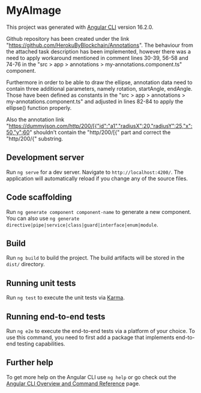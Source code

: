 # MyAImage

This project was generated with [Angular CLI](https://github.com/angular/angular-cli) version 16.2.0.

Github repository has been created under the link "https://github.com/HerokuByBlockchain/Annotations".
The behaviour from the attached task description has been implemented, however there was a need to apply workaround mentioned in comment lines 30-39, 56-58 and 74-76 in the "src > app > annotations > my-annotations.component.ts" component.

Furthermore in order to be able to draw the ellipse, annotation data need to contain three additional parameters, namely rotation, startAngle, endAngle. Those have been defined as constants in the "src > app > annotations > my-annotations.component.ts" and adjusted in lines 82-84 to apply the ellipse() function properly.

Also the annotation link "https://dummyjson.com/http/200/[{"id":"a1","radiusX":20,"radiusY":25,"x":50,"y":60"
shouldn't contain the "http/200/[{" part and correct the "http/200/{" substring.


## Development server

Run `ng serve` for a dev server. Navigate to `http://localhost:4200/`. The application will automatically reload if you change any of the source files.

## Code scaffolding

Run `ng generate component component-name` to generate a new component. You can also use `ng generate directive|pipe|service|class|guard|interface|enum|module`.

## Build

Run `ng build` to build the project. The build artifacts will be stored in the `dist/` directory.

## Running unit tests

Run `ng test` to execute the unit tests via [Karma](https://karma-runner.github.io).

## Running end-to-end tests

Run `ng e2e` to execute the end-to-end tests via a platform of your choice. To use this command, you need to first add a package that implements end-to-end testing capabilities.

## Further help

To get more help on the Angular CLI use `ng help` or go check out the [Angular CLI Overview and Command Reference](https://angular.io/cli) page.

